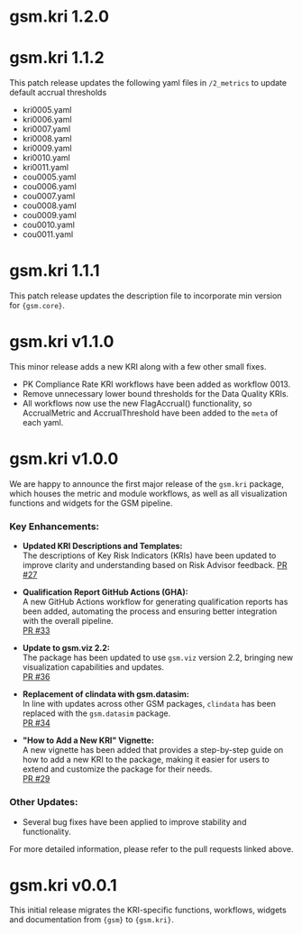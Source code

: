 # gsm.kri 1.2.0

# gsm.kri 1.1.2

This patch release updates the following yaml files in `/2_metrics` to update default accrual thresholds

- kri0005.yaml
- kri0006.yaml
- kri0007.yaml
- kri0008.yaml
- kri0009.yaml
- kri0010.yaml
- kri0011.yaml
- cou0005.yaml
- cou0006.yaml
- cou0007.yaml
- cou0008.yaml
- cou0009.yaml
- cou0010.yaml
- cou0011.yaml


# gsm.kri 1.1.1

This patch release updates the description file to incorporate min version for `{gsm.core}`.


# gsm.kri v1.1.0

This minor release adds a new KRI along with a few other small fixes.

- PK Compliance Rate KRI workflows have been added as workflow 0013.
- Remove unnecessary lower bound thresholds for the Data Quality KRIs.
- All workflows now use the new FlagAccrual() functionality, so AccrualMetric and AccrualThreshold have been added to the `meta` of each yaml.


# gsm.kri v1.0.0

We are happy to announce the first major release of the `gsm.kri` package, which houses the metric and module workflows, as well as all visualization functions and widgets for the GSM pipeline.

### Key Enhancements:
- **Updated KRI Descriptions and Templates:**  
  The descriptions of Key Risk Indicators (KRIs) have been updated to improve clarity and understanding based on Risk Advisor feedback.
  [PR #27](https://github.com/Gilead-BioStats/gsm.kri/pull/27)


- **Qualification Report GitHub Actions (GHA):**  
  A new GitHub Actions workflow for generating qualification reports has been added, automating the process and ensuring better integration with the overall pipeline.  
  [PR #33](https://github.com/Gilead-BioStats/gsm.kri/pull/33) 

- **Update to gsm.viz 2.2:**  
  The package has been updated to use `gsm.viz` version 2.2, bringing new visualization capabilities and updates.  
  [PR #36](https://github.com/Gilead-BioStats/gsm.kri/pull/36)

- **Replacement of clindata with gsm.datasim:**  
  In line with updates across other GSM packages, `clindata` has been replaced with the `gsm.datasim` package.  
  [PR #34](https://github.com/Gilead-BioStats/gsm.kri/pull/34)

- **"How to Add a New KRI" Vignette:**  
  A new vignette has been added that provides a step-by-step guide on how to add a new KRI to the package, making it easier for users to extend and customize the package for their needs.  
  [PR #29](https://github.com/Gilead-BioStats/gsm.kri/pull/29)

### Other Updates:
- Several bug fixes have been applied to improve stability and functionality.

For more detailed information, please refer to the pull requests linked above.


# gsm.kri v0.0.1

This initial release migrates the KRI-specific functions, workflows, widgets and documentation from `{gsm}` to `{gsm.kri}`.
